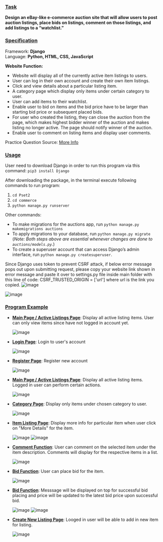 ### <ins>Task</ins> ###
**Design an eBay-like e-commerce auction site that will allow users to post auction listings, place bids on listings, comment on those listings, and add listings to a “watchlist.”**

### <ins>Specification</ins> ###
Framework: **Django** <br>
Language: **Python, HTML, CSS, JavaScript**

**Website Function:**

- Website will display all of the currently active item listings to users.
- User can log in their own account and create their own item listings.
- Click and view details about a particular listing item.
- A category page which display only items under certain category to user.
- User can add items to their watchlist.
- Enable user to bid on items and the bid price have to be larger than starting bid price or subsequent placed bids.
- For user who created the listing, they can close the auction from the page, which makes highest bidder winner of the auction and makes listing no longer active. The page should notify winner of the auction.
- Enable user to comment on listing items and display user comments.

Practice Question Source: [More Info](https://cs50.harvard.edu/web/2020/projects/2/commerce/)

### <ins>Usage</ins> ###
User need to download Django in order to run this program via this command: `pip3 install Django`

After downloading the package, in the terminal execute following commands to run program:
1. `cd Pset2`
2. `cd commerce`
3. `python manage.py runserver`

Other commands:
- To make migrations for the auctions app, run `python manage.py makemigrations auctions`
- To apply migrations to your database, run `python manage.py migrate` <br>
   (*Note: Both steps above are essential whenever changes are done to `auctions/models.py`.*)
- To create a superuser account that can access Django’s admin interface, run `python manage.py createsuperuser`.

Since Django uses token to prevent CSRF attack, if below error message pops out upon submitting request, please copy your website link shown in error message and paste it over to settings.py file inside main folder with this line of code: CSRF_TRUSTED_ORIGIN = ['url'] where url is the link you copied.
![image](https://user-images.githubusercontent.com/107826905/215715142-b6501234-4f95-4f70-afb3-ed7ba41e49bc.png)

![image](https://user-images.githubusercontent.com/107826905/215715064-d7d9e3cf-ed81-4811-bce9-828c487b8fe5.png)

### <ins>Program Example</ins> ###
- **<ins>Main Page / Active Listings Page</ins>**: Display all active listing items. User can only view items since have not logged in account yet.

  ![image](https://user-images.githubusercontent.com/107826905/215714428-4fd0b35b-fdf5-4627-b02f-7f4d02ea21f4.png)

- **<ins>Login Page</ins>**: Login to user's account

  ![image](https://user-images.githubusercontent.com/107826905/215714525-3212cf96-6f7b-4afd-95b9-3d6da6351491.png)

- **<ins>Register Page</ins>**: Register new account

  ![image](https://user-images.githubusercontent.com/107826905/215714639-3e3e7477-4d5a-4552-8ba3-e65719ded814.png)

- **<ins>Main Page / Active Listings Page</ins>**: Display all active listing items. Logged in user can perform certain actions.

  ![image](https://user-images.githubusercontent.com/107826905/215715392-5a6d22fd-89e2-4231-be62-c7efc71959a2.png)

- **<ins>Category Page</ins>**: Display only items under chosen category to user.

  ![image](https://user-images.githubusercontent.com/107826905/215715761-58ac1709-f36c-4143-9a4b-41f7a2eeb3cc.png)

- **<ins>Item Listing Page</ins>**: Display more info for particular item when user click on "More Details" for the item.

  ![image](https://user-images.githubusercontent.com/107826905/215716047-152a1cbe-a099-4e1a-a0f0-ccf889d4930d.png)
  ![image](https://user-images.githubusercontent.com/107826905/215716118-0299a847-68f1-4184-aed4-454d47fa8ef9.png)

- **<ins>Comment Function</ins>**: User can comment on the selected item under the item description. Comments will display for the respective items in a list.

  ![image](https://user-images.githubusercontent.com/107826905/215716355-d65f1765-2db1-46eb-a0d8-99d5f24ed3d0.png)

- **<ins>Bid Function</ins>**: User can place bid for the item.

  ![image](https://user-images.githubusercontent.com/107826905/215716450-b8c6e754-f57f-495a-8212-75a0376881b5.png)

- **<ins>Bid Function</ins>**: Messsage will be displayed on top for successful bid placing and price will be updated to the latest bid price upon successful bid.

  ![image](https://user-images.githubusercontent.com/107826905/215716499-aa49ecd6-0a6b-4d13-b4b7-75742e76414d.png)
  ![image](https://user-images.githubusercontent.com/107826905/215716565-bc432796-e9a4-467b-baa0-abffb46a9487.png)

- **<ins>Create New Listing Page</ins>**: Looged in user will be able to add in new item for listing.

  ![image](https://user-images.githubusercontent.com/107826905/215717020-5d908c24-c331-4cd8-a95b-bfb1c067b355.png)





